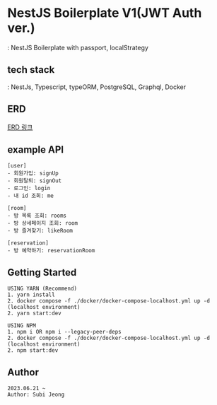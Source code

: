 # NestJS Boilerplate V1(JWT Auth ver.)
: NestJS Boilerplate with passport, localStrategy

## tech stack
: NestJs, Typescript, typeORM, PostgreSQL, Graphql, Docker


## ERD
[ERD 링크]()

## example API
```
[user]
- 회원가입: signUp 
- 회원탈퇴: signOut 
- 로그인: login 
- 내 id 조회: me

[room]
- 방 목록 조회: rooms 
- 방 상세페이지 조회: room 
- 방 즐겨찾기: likeRoom

[reservation]
- 방 예약하기: reservationRoom
```

## Getting Started

```
USING YARN (Recommend)
1. yarn install
2. docker compose -f ./docker/docker-compose-localhost.yml up -d (localhost environment)
2. yarn start:dev

USING NPM
1. npm i OR npm i --legacy-peer-deps
2. docker compose -f ./docker/docker-compose-localhost.yml up -d (localhost environment)
2. npm start:dev
```

## Author

```
2023.06.21 ~
Author: Subi Jeong
```

